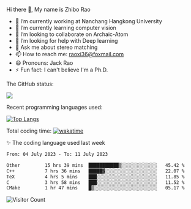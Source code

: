 Hi there 👋, My name is Zhibo Rao
- 🔭 I’m currently working at Nanchang Hangkong University
- 🌱 I’m currently learning computer vision
- 👯 I’m looking to collaborate on Archaic-Atom
- 🤔 I’m looking for help with Deep learning
- 💬 Ask me about stereo matching
- 📫 How to reach me: raoxi36@foxmail.com
- 😄 Pronouns: Jack Rao
- ⚡ Fun fact: I can't believe I'm a Ph.D.

The GitHub status:

![](https://github-readme-stats.vercel.app/api?username=ZhiboRao)

Recent programming languages used:

[![Top Langs](https://github-readme-stats.vercel.app/api/top-langs/?username=ZhiboRao&layout=compact)](https://github.com/anuraghazra/github-readme-stats)

Total coding time: [![wakatime](https://wakatime.com/badge/user/51ec5ec7-4742-4243-9eea-732ade32c0b7.svg)](https://wakatime.com/@51ec5ec7-4742-4243-9eea-732ade32c0b7)

✨ The coding language used last week 
<!--START_SECTION:waka-->

```txt
From: 04 July 2023 - To: 11 July 2023

Other         15 hrs 39 mins  ███████████▒░░░░░░░░░░░░░   45.42 %
C++           7 hrs 36 mins   █████▓░░░░░░░░░░░░░░░░░░░   22.07 %
TeX           4 hrs 5 mins    ███░░░░░░░░░░░░░░░░░░░░░░   11.85 %
C             3 hrs 58 mins   ███░░░░░░░░░░░░░░░░░░░░░░   11.52 %
CMake         1 hr 47 mins    █▒░░░░░░░░░░░░░░░░░░░░░░░   05.17 %
```

<!--END_SECTION:waka-->

![Visitor Count](https://profile-counter.glitch.me/Raohaocheng/count.svg)
